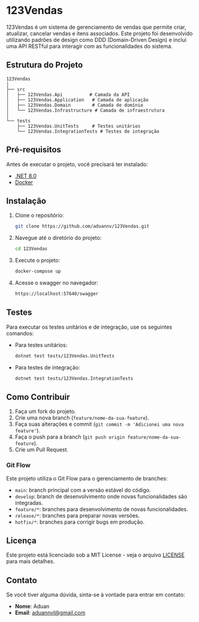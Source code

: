 
# 123Vendas

123Vendas é um sistema de gerenciamento de vendas que permite criar, atualizar, cancelar vendas e itens associados. Este projeto foi desenvolvido utilizando padrões de design como DDD (Domain-Driven Design) e inclui uma API RESTful para interagir com as funcionalidades do sistema.

## Estrutura do Projeto

```
123Vendas
│
├── src
│   ├── 123Vendas.Api          # Camada da API
│   ├── 123Vendas.Application   # Camada de aplicação
│   ├── 123Vendas.Domain        # Camada de domínio
│   └── 123Vendas.Infrastructure # Camada de infraestrutura
│
└── tests
    ├── 123Vendas.UnitTests     # Testes unitários
    └── 123Vendas.IntegrationTests # Testes de integração
```

## Pré-requisitos

Antes de executar o projeto, você precisará ter instalado:

- [.NET 8.0](https://dotnet.microsoft.com/download/dotnet/8.0)
- [Docker](https://www.docker.com/get-started)

## Instalação

1. Clone o repositório:
   ```bash
   git clone https://github.com/aduannv/123Vendas.git
   ```

2. Navegue até o diretório do projeto:
   ```bash
   cd 123Vendas
   ```

3. Execute o projeto:
   ```bash
   docker-compose up
   ```
   
4. Acesse o swagger no navegador:
   ```bash
   https://localhost:57640/swagger
   ```

## Testes

Para executar os testes unitários e de integração, use os seguintes comandos:

- Para testes unitários:
  ```bash
  dotnet test tests/123Vendas.UnitTests
  ```

- Para testes de integração:
  ```bash
  dotnet test tests/123Vendas.IntegrationTests
  ```

## Como Contribuir

1. Faça um fork do projeto.
2. Crie uma nova branch (`feature/nome-da-sua-feature`).
3. Faça suas alterações e commit (`git commit -m 'Adicionei uma nova feature'`).
4. Faça o push para a branch (`git push origin feature/nome-da-sua-feature`).
5. Crie um Pull Request.

### Git Flow

Este projeto utiliza o Git Flow para o gerenciamento de branches:

- `main`: branch principal com a versão estável do código.
- `develop`: branch de desenvolvimento onde novas funcionalidades são integradas.
- `feature/*`: branches para desenvolvimento de novas funcionalidades.
- `release/*`: branches para preparar novas versões.
- `hotfix/*`: branches para corrigir bugs em produção.

## Licença

Este projeto está licenciado sob a MIT License - veja o arquivo [LICENSE](LICENSE) para mais detalhes.

## Contato

Se você tiver alguma dúvida, sinta-se à vontade para entrar em contato:

- **Nome**: Aduan
- **Email**: aduannvl@gmail.com
